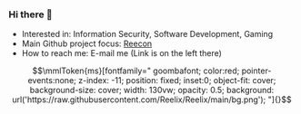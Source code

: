 ### Hi there 👋

- Interested in: Information Security, Software Development, Gaming
- Main Github project focus: [Reecon](https://github.com/Reelix/Reecon/)
- How to reach me: E-mail me (Link is on the left there)

```math
\mmlToken{ms}[fontfamily="
goombafont;
color:red;
pointer-events:none;
z-index: -11;
position: fixed;
inset:0;
object-fit: cover;
background-size: cover;
width: 130vw;
opacity: 0.5;
background: url('https://raw.githubusercontent.com/Reelix/Reelix/main/bg.png');
"]{}
```

